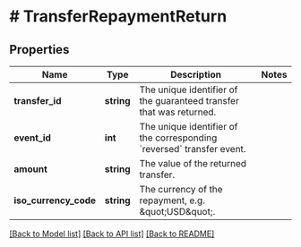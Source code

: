 # # TransferRepaymentReturn

## Properties

Name | Type | Description | Notes
------------ | ------------- | ------------- | -------------
**transfer_id** | **string** | The unique identifier of the guaranteed transfer that was returned. |
**event_id** | **int** | The unique identifier of the corresponding &#x60;reversed&#x60; transfer event. |
**amount** | **string** | The value of the returned transfer. |
**iso_currency_code** | **string** | The currency of the repayment, e.g. \&quot;USD\&quot;. |

[[Back to Model list]](../../README.md#models) [[Back to API list]](../../README.md#endpoints) [[Back to README]](../../README.md)
